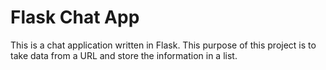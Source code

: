# Flask Chat App

This is a chat application written in Flask. This purpose of this project is to
take data from a URL and store the information in a list.